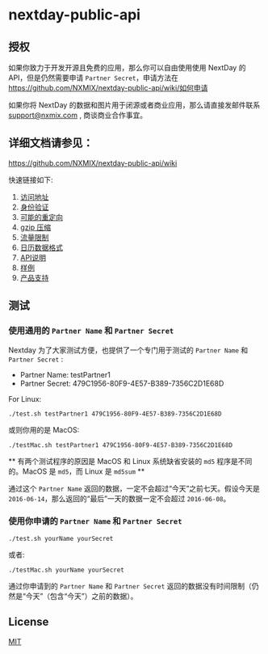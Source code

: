 nextday-public-api
==================

## 授权

如果你致力于开发开源且免费的应用，那么你可以自由使用使用 NextDay 的 API，但是仍然需要申请 `Partner Secret`，申请方法在 https://github.com/NXMIX/nextday-public-api/wiki/如何申请

如果你将 NextDay 的数据和图片用于闭源或者商业应用，那么请直接发邮件联系 support@nxmix.com , 商谈商业合作事宜。

## 详细文档请参见：

https://github.com/NXMIX/nextday-public-api/wiki

快速链接如下:

1. [访问地址](https://github.com/NXMIX/nextday-public-api/wiki/访问地址)
1. [身份验证](https://github.com/NXMIX/nextday-public-api/wiki/身份验证)
1. [可能的重定向](https://github.com/NXMIX/nextday-public-api/wiki/重定向)
1. [gzip 压缩](https://github.com/NXMIX/nextday-public-api/wiki/压缩)
1. [流量限制](https://github.com/NXMIX/nextday-public-api/wiki/流量限制)
1. [日历数据格式](https://github.com/NXMIX/nextday-public-api/wiki/日历数据格式)
1. [API说明](https://github.com/NXMIX/nextday-public-api/wiki/API说明)
1. [样例](https://github.com/NXMIX/nextday-public-api/wiki/样例)
1. [产品支持](https://github.com/NXMIX/nextday-public-api/wiki/issues)

## 测试

### 使用通用的 `Partner Name` 和 `Partner Secret`

Nextday 为了大家测试方便，也提供了一个专门用于测试的 `Partner Name` 和 `Partner Secret` :

* Partner Name: testPartner1
* Partner Secret: 479C1956-80F9-4E57-B389-7356C2D1E68D

For Linux:

`./test.sh testPartner1 479C1956-80F9-4E57-B389-7356C2D1E68D`

或则你用的是 MacOS:

`./testMac.sh testPartner1 479C1956-80F9-4E57-B389-7356C2D1E68D`

** 有两个测试程序的原因是 MacOS 和 Linux 系统缺省安装的 `md5` 程序是不同的。MacOS 是 `md5`，而 Linux 是 `md5sum` **

通过这个 `Partner Name` 返回的数据，一定不会超过“今天”之前七天。假设今天是 `2016-06-14`，那么返回的“最后”一天的数据一定不会超过 `2016-06-08`。

### 使用你申请的 `Partner Name` 和 `Partner Secret`

`./test.sh yourName yourSecret`

或者:

`./testMac.sh yourName yourSecret`

通过你申请到的 `Partner Name` 和 `Partner Secret` 返回的数据没有时间限制（仍然是“今天”（包含“今天”）之前的数据）。

## License

[MIT](./LICENSE)

